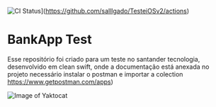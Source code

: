 ![CI Status](https://github.com/salllgado/TesteiOSv2/workflows/Swift/badge.svg)](https://github.com/salllgado/TesteiOSv2/actions)

# BankApp Test

Esse repositório foi criado para um teste no santander tecnologia, desenvolvido em clean swift, onde a documentação está anexada no projeto
necessário instalar o postman e importar a colection https://www.getpostman.com/apps)

![Image of Yaktocat](https://github.com/SantanderTecnologia/TesteiOSv2/blob/master/telas.png)